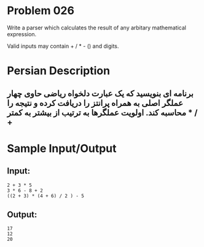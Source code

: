 # Problem 026
Write a parser which calculates the result of any arbitary mathematical expression. 

Valid inputs may contain + / * - () and digits.

# Persian Description
برنامه ای بنویسید که یک عبارت دلخواه ریاضی حاوی چهار عملگر اصلی به همراه پرانتز را دریافت کرده و نتیجه را محاسبه کند. اولویت عملگرها به ترتیب از بیشتر به کمتر
*
/
+
-

# Sample Input/Output

## Input:
```
2 + 3 * 5
3 * 6 - 8 + 2
((2 + 3) * (4 + 6) / 2 ) - 5
```

## Output: 
```
17
12
20
```
